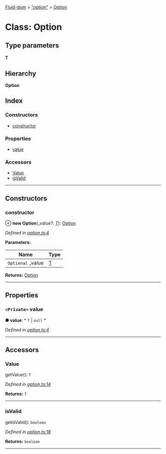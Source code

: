 [Fluid-dom](../README.md) > ["option"](../modules/_option_.md) > [Option](../classes/_option_.option.md)

# Class: Option

## Type parameters
#### T 
## Hierarchy

**Option**

## Index

### Constructors

* [constructor](_option_.option.md#constructor)

### Properties

* [value](_option_.option.md#value)

### Accessors

* [Value](_option_.option.md#value-1)
* [isValid](_option_.option.md#isvalid)

---

## Constructors

<a id="constructor"></a>

###  constructor

⊕ **new Option**(_value?: *[T]()*): [Option](_option_.option.md)

*Defined in [option.ts:4](https://github.com/WazzaMo/fluid-dom/blob/0ae4ee4/src/option.ts#L4)*

**Parameters:**

| Name | Type |
| ------ | ------ |
| `Optional` _value | [T]() |

**Returns:** [Option](_option_.option.md)

___

## Properties

<a id="value"></a>

### `<Private>` value

**● value**: * `T` &#124; `null`
*

*Defined in [option.ts:4](https://github.com/WazzaMo/fluid-dom/blob/0ae4ee4/src/option.ts#L4)*

___

## Accessors

<a id="value-1"></a>

###  Value

getValue(): `T`

*Defined in [option.ts:14](https://github.com/WazzaMo/fluid-dom/blob/0ae4ee4/src/option.ts#L14)*

**Returns:** `T`

___
<a id="isvalid"></a>

###  isValid

getisValid(): `boolean`

*Defined in [option.ts:18](https://github.com/WazzaMo/fluid-dom/blob/0ae4ee4/src/option.ts#L18)*

**Returns:** `boolean`

___

